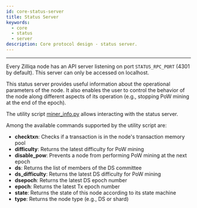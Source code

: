 ```yaml
---
id: core-status-server
title: Status Server
keywords:
  - core
  - status
  - server
description: Core protocol design - status server.
---
```


---

Every Zilliqa node has an API server listening on port `STATUS_RPC_PORT` (4301 by default). This server can only be accessed on localhost.

This status server provides useful information about the operational parameters of the node. It also enables the user to control the behavior of the node along different aspects of its operation (e.g., stopping PoW mining at the end of the epoch).

The utility script [miner_info.py](https://github.com/Zilliqa/Zilliqa/blob/master/scripts/miner_info.py) allows interacting with the status server.

Among the available commands supported by the utility script are:

- **checktxn**: Checks if a transaction is in the node's transaction memory pool
- **difficulty**: Returns the latest difficulty for PoW mining
- **disable_pow**: Prevents a node from performing PoW mining at the next epoch
- **ds**: Returns the list of members of the DS committee
- **ds_difficulty**: Returns the latest DS difficulty for PoW mining
- **dsepoch**: Returns the latest DS epoch number
- **epoch**: Returns the latest Tx epoch number
- **state**: Returns the state of this node according to its state machine
- **type**: Returns the node type (e.g., DS or shard)
